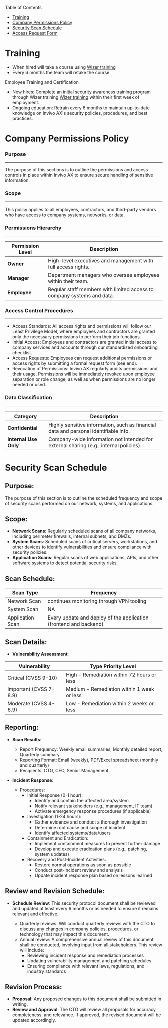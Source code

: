 Table of Contents

- [Training](#training)
- [Company Permissions Policy](#permissions-policy)
- [Security Scan Schedule](#security-scan-schedule)
- [Access Request Form](#access-request-form)

# **Training**

- When hired will take a course using [Wizer training](https://www.wizer-training.com/)
- Every 6 months the team will retake the course

Employee Training and Certification

- New hires: Complete an initial security awareness training program through Wizer training [Wizer training](https://www.wizer-training.com/) within their first week of employment.
- Ongoing education: Retrain every 6 months to maintain up-to-date knowledge on Invivo AX's security policies, procedures, and best practices.

# **Company Permissions Policy**

### Purpose

---

The purpose of this sections is to outline the permissions and access controls in place within Invivo AX to ensure secure handling of sensitive information.

### Scope

---

This policy applies to all employees, contractors, and third-party vendors who have access to company systems, networks, or data.

### Permissions Hierarchy

---

| Permission Level | Description                                                            |
| ---------------- | ---------------------------------------------------------------------- |
| **Owner**        | High-level executives and management with full access rights.          |
| **Manager**      | Department managers who oversee employees within their team.           |
| **Employee**     | Regular staff members with limited access to company systems and data. |

### Access Control Procedures

---

- Access Standards: All access rights and permissions will follow our Least Privilege Model, where employees and contractors are granted only the necessary permissions to perform their job functions.
- Initial Access: Employees and contractors are granted initial access to company services and accounts through our standardized onboarding checklist.
- Access Requests: Employees can request additional permissions or access rights by submitting a formal request form (see end).
- Revocation of Permissions: Invivo AX regularly audits permissions and their usage. Permissions will be immediately revoked upon employee separation or role change, as well as when permissions are no longer needed or used.

### Data Classification

---

| Category              | Description                                                                           |
| --------------------- | ------------------------------------------------------------------------------------- |
| **Confidential**      | Highly sensitive information, such as financial data and personal identifiable info.  |
| **Internal Use Only** | Company-wide information not intended for external sharing (e.g., internal policies). |

# Security Scan Schedule

## Purpose:

The purpose of this section is to outline the scheduled frequency and scope of security scans performed on our network, systems, and applications.

## Scope:

- **Network Scans**: Regularly scheduled scans of all company networks, including perimeter firewalls, internal subnets, and DMZs.
- **System Scans**: Scheduled scans of critical servers, workstations, and other devices to identify vulnerabilities and ensure compliance with security policies.
- **Application Scans**: Regular scans of web applications, APIs, and other software systems to detect potential security risks.

## Scan Schedule:

| Scan Type        | Frequency                                                         |
| ---------------- | ----------------------------------------------------------------- |
| Network Scan     | continues monitoring through VPN tooling                          |
| System Scan      | NA                                                                |
| Application Scan | Every update and deploy of the application (frontend and backend) |

## Scan Details:

- **Vulnerability Assessment**:

| Vulnerability          | Type Priority Level                        |
| ---------------------- | ------------------------------------------ |
| Critical (CVSS 9-10)   | High - Remediation within 72 hours or less |
| Important (CVSS 7-8.9) | Medium - Remediation within 1 week or less |
| Moderate (CVSS 4-6.9)  | Low - Remediation within 2 weeks or less   |

## Reporting:

- **Scan Results**:

  - Report Frequency: Weekly email summaries, Monthly detailed report, Quarterly summary
  - Reporting Format: Email (weekly), PDF/Excel spreadsheet (monthly and quarterly)
  - Recipients: CTO, CEO, Senior Management

- **Incident Response**:

  - Procedures:
    - Initial Response (0-1 hour):
      - Identify and contain the affected area/system
      - Notify relevant stakeholders (e.g., management, IT team)
      - Activate emergency response procedures (if applicable)
    - Investigation (1-24 hours):
      - Gather evidence and conduct a thorough investigation
      - Determine root cause and scope of incident
      - Identify affected systems/data/users
    - Containment and Eradication:
      - Implement containment measures to prevent further damage
      - Develop and execute eradication plans (e.g., patching, system updates)
    - Recovery and Post-Incident Activities:
      - Restore normal operations as soon as possible
      - Conduct post-incident review and analysis
      - Update incident response plan based on lessons learned

## Review and Revision Schedule:

- **Schedule Review**: This security protocol document shall be reviewed and updated at least every 6 months or as needed to ensure it remains relevant and effective.

  - Quarterly reviews: Will conduct quarterly reviews with the CTO to discuss any changes in company policies, procedures, or technology that may impact this document.
  - Annual review: A comprehensive annual review of this document shall be conducted, involving input from all stakeholders. This review will include:
    - Reviewing incident response and remediation processes
    - Updating vulnerability management and patching schedules
    - Ensuring compliance with relevant laws, regulations, and industry standards

## Revision Process:

- **Proposal**: Any proposed changes to this document shall be submitted in writing.
- **Review and Approval**: The CTO will review all proposals for accuracy, completeness, and relevance. If approved, the revised document will be updated accordingly.
